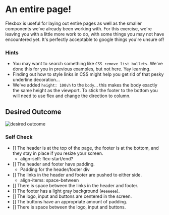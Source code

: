 # An entire page!

Flexbox is useful for laying out entire pages as well as the smaller components we've already been working with. For this exercise, we're leaving you with a little more work to do, with some things you may not have encountered yet. It's perfectly acceptable to google things you're unsure of!

### Hints
- You may want to search something like `CSS remove list bullets`.  We've done this for you in previous examples, but not here. Yay learning.
- Finding out how to style links in CSS might help you get rid of that pesky underline decoration...
- We've added `height: 100vh` to the `body`... this makes the body exactly the same height as the viewport. To stick the footer to the bottom you will need to use flex and change the direction to column.

## Desired Outcome
![desired outcome](./desired-outcome.png)

### Self Check

- [] The header is at the top of the page, the footer is at the bottom, and they stay in place if you resize your screen.
    - align-self: flex-start/end?   
- [] The header and footer have padding.
    - Padding for the header/footer div
- [] The links in the header and footer are pushed to either side.
    - align-items: space-between
- [] There is space between the links in the header and footer.
- [] The footer has a light gray background (`#eeeeee`).
- [] The logo, input and buttons are centered in the screen.
- [] The buttons have an appropriate amount of padding.
- [] There is space between the logo, input and buttons.

